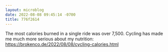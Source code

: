 ```yaml
---
layout: microblog
date: 2022-08-08 09:45:14 -0700
title: 776f2614
---
```

The most calories burned in a single ride was over 7,500. Cycling has made me much more serious about my nutrition: https://brokenco.de/2022/08/08/cycling-calories.html
